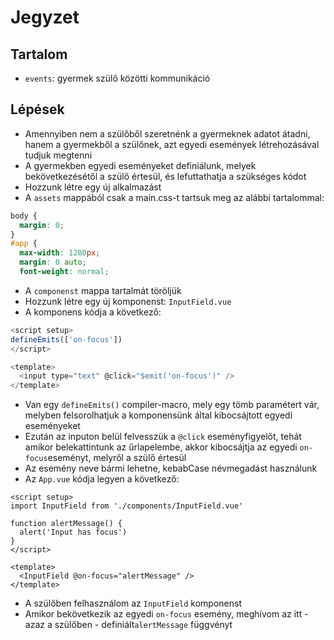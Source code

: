 # Jegyzet

## Tartalom

- `events`: gyermek szülő közötti kommunikáció

## Lépések

- Amennyiben nem a szülőből szeretnénk a gyermeknek adatot átadni, hanem a gyermekből a szülőnek, azt egyedi események létrehozásával tudjuk megtenni
- A gyermekben egyedi eseményeket definiálunk, melyek bekövetkezésétől a szülő értesül, és lefuttathatja a szükséges kódot
- Hozzunk létre egy új alkalmazást
- A `assets` mappából csak a main.css-t tartsuk meg az alábbi tartalommal:

```css
body {
  margin: 0;
}
#app {
  max-width: 1280px;
  margin: 0 auto;
  font-weight: normal;
```

- A `componenst` mappa tartalmát töröljük
- Hozzunk létre egy új komponenst: `InputField.vue`
- A komponens kódja a következő:

```js
<script setup>
defineEmits(['on-focus'])
</script>

<template>
  <input type="text" @click="$emit('on-focus')" />
</template>
```

- Van egy `defineEmits()` compiler-macro, mely egy tömb paramétert vár, melyben felsorolhatjuk a komponensünk által kibocsájtott egyedi eseményeket
- Ezután az inputon belül felvesszük a `@click` eseményfigyelőt, tehát amikor belekattintunk az űrlapelembe, akkor kibocsájtja az egyedi `on-focus`eseményt, melyről a szülő értesül
- Az esemény neve bármi lehetne, kebabCase névmegadást használunk
- Az `App.vue` kódja legyen a következő:

```vue
<script setup>
import InputField from './components/InputField.vue'

function alertMessage() {
  alert('Input has focus')
}
</script>

<template>
  <InputField @on-focus="alertMessage" />
</template>
```

- A szülőben felhasználom az `InputField` komponenst
- Amikor bekövetkezik az egyedi `on-focus` esemény, meghívom az itt - azaz a szülőben - definiált`alertMessage` függvényt
